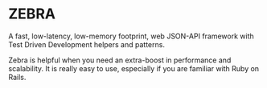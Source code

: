 # ZEBRA
A fast, low-latency, low-memory footprint, web JSON-API framework with Test Driven Development helpers and patterns.

Zebra is helpful when you need an extra-boost in performance and scalability. It is really easy to use, especially if you are familiar with Ruby on Rails.
